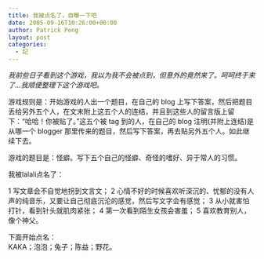 ```yaml
---
title: 我被点名了，自曝一下吧
date: 2005-09-16T10:26:00+00:00
author: Patrick Peng
layout: post
categories:
  - 記
---
```

*我前些日子看到这个游戏，我以为我不会被点到，但意外的竟然来了。呵呵终于来了...我顺便整理下这个游戏吧。*

游戏规则是：开始游戏的人出一个题目，在自己的 blog 上写下答案，然后把题目丢给另外五个人，在文末附上这五个人的连结，并且到这些人的留言版上留下：“哈哈！你被贴了。”这五个被 tag 到的人，在自己的 blog 注明(并附上连结)是从哪一个 blogger 那里传来的题目，然后写下答案，再去贴另外五个人。如此继续下去。

游戏的题目是：怪癖。写下五个自己的怪癖、奇怪的嗜好、异于常人的习惯。

我被lalali点名了：

1 写文章会不自觉地拐到文言文；
2 心情不好的时候喜欢听深沉的、忧郁的没有人声的纯音乐，又要让自己彻底沉沦的感觉，然后写文字会有感觉；
3 从小就害怕打针，看到针头就肌肉紧张；
4 第一次看到陌生女孩会害羞；
5 喜欢教育别人，像个神父。

下面开始点名：  
KAKA；泡泡；兔子；陈益；野花。
